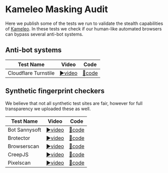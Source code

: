 # Kameleo Masking Audit
Here we publish some of the tests we run to validate the stealth capabilities of [Kameleo](https://kameleo.io). In these tests we check if our human-like automated browsers can bypass several anti-bot systems.

## Anti-bot systems
| Test Name | Video | Code |
|-----------|-------|------|
| Cloudflare Turnstile  | [▶️video](https://github.com/kameleo-io/masking-audit/raw/refs/heads/master/cloudflare-turnstile/cloudflare-turnstile.webm)  | [📄code](cloudflare-turnstile/cloudflare-turnstile.js)  |

## Synthetic fingerprint checkers

We believe that not all synthetic test sites are fair, however for full transparency we uploaded these as well.

| Test Name      | Video                                       | Code                                       |
|----------------|---------------------------------------------|--------------------------------------------|
| Bot Sannysoft  | [▶️video](https://github.com/kameleo-io/masking-audit/raw/refs/heads/master/bot-sannysoft/bot-sannysoft.webm) | [📄code](bot-sannysoft/bot-sannysoft.js)  |
| Brotector      | [▶️video](https://github.com/kameleo-io/masking-audit/raw/refs/heads/master/brotector/brotector.webm)         | [📄code](brotector/brotector.js)          |
| Browserscan    | [▶️video](https://github.com/kameleo-io/masking-audit/raw/refs/heads/master/browserscan/browserscan.webm)     | [📄code](browserscan/browserscan.js)      |
| CreepJS        | [▶️video](https://github.com/kameleo-io/masking-audit/raw/refs/heads/master/creepjs/creepjs.webm)             | [📄code](creepjs/creepjs.js)              |
| Pixelscan      | [▶️video](https://github.com/kameleo-io/masking-audit/raw/refs/heads/master/pixelscan/pixelscan.webm)         | [📄code](pixelscan/pixelscan.js)          |